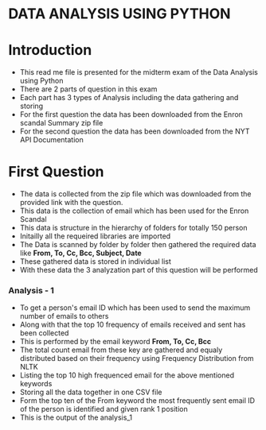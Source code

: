 # DATA ANALYSIS USING PYTHON

# Introduction
- This read me file is presented for the midterm exam of the Data Analysis using Python
- There are 2 parts of question in this exam
- Each part has 3 types of Analysis including the data gathering and storing
- For the first question the data has been downloaded from the Enron scandal Summary zip file
- For the second question the data has been downloaded from the NYT API Documentation


# First Question

- The data is collected from the zip file which was downloaded from the provided link with the question. 
- This data is the collection of email which has been used for the Enron Scandal
- This data is structure in the hierarchy of folders for totally 150 person
- Initailly all the requeired libraries are imported
- The Data is scanned by folder by folder then gathered the required data like **From, To, Cc, Bcc, Subject, Date**
- These gathered data is stored in individual list
- With these data the 3 analyzation part of this question will be performed

### Analysis - 1

- To get a person's email ID which has been used to send the maximum number of emails to others 
- Along with that the top 10 frequency of emails received and sent has been collected
- This is performed by the email keyword **From, To, Cc, Bcc**
- The total count email from these key are gathered and equaly distributed based on their frequency using Frequency Distribution from NLTK
- Listing the top 10 high frequenced email for the above mentioned keywords
- Storing all the data together in one CSV file
- Form the top ten of the From keyword the most frequently sent email ID of the person is identified and given rank 1 position
- This is the output of the analysis_1 
